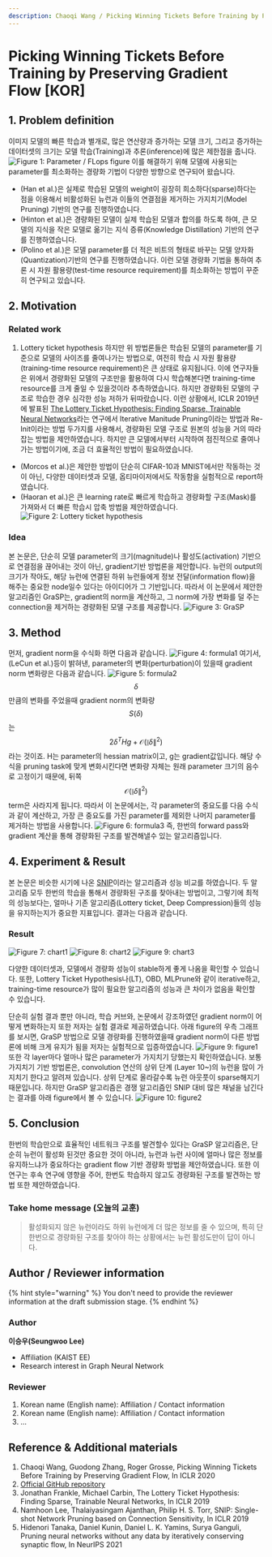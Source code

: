 ```yaml
---
description: Chaoqi Wang / Picking Winning Tickets Before Training by Preserving Gradient Flow / ICLR 2020
---
```


# Picking Winning Tickets Before Training by Preserving Gradient Flow \[KOR\]

##  1. Problem definition

이미지 모델의 빠른 학습과 별개로, 많은 연산량과 증가하는 모델 크기, 그리고 증가하는 데이터셋의 크기는 모델 학습(Training)과 추론(inference)에 많은 제한점을 줍니다. 
![Figure 1: Parameter / FLops figure](.gitbook/assets/65/model_size.png)
이를 해결하기 위해 모델에 사용되는 parameter를 최소화하는 경량화 기법이 다양한 방향으로 연구되어 왔습니다.
* (Han et al.)은 실제로 학습된 모델의 weight이 굉장히 희소하다(sparse)하다는 점을 이용해서 비활성화된 뉴런과 이들의 연결점을 제거하는 가지치기(Model Pruning) 기반의 연구를 진행하였습니다.
* (Hinton et al.)은 경량화된 모델이 실제 학습된 모델과 합의를 하도록 하여, 큰 모델의 지식을 작은 모델로 옮기는 지식 증류(Knowledge Distillation) 기반의 연구를 진행하였습니다.
* (Polino et al.)은 모델 parameter를 더 적은 비트의 형태로 바꾸는 모델 양자화(Quantization)기반의 연구를 진행하였습니다.
이런 모델 경량화 기법을 통하여 추론 시 자원 활용량(test-time resource requirement)를 최소화하는 방법이 꾸준히 연구되고 있습니다.

## 2. Motivation

### Related work
1. Lottery ticket hypothesis
하지만 위 방법론들은 학습된 모델의 parameter를 기준으로 모델의 사이즈를 줄여나가는 방법으로, 여전히 학습 시 자원 활용량(training-time resource requirement)은 큰 상태로 유지됩니다. 이에 연구자들은 위에서 경량화된 모델의 구조만을 활용하여 다시 학습해본다면 training-time resource를 크게 줄일 수 있을것이라 추측하였습니다. 하지만 경량화된 모델의 구조로 학습한 경우 심각한 성능 저하가 뒤따랐습니다. 이런 상황에서, ICLR 2019년에 발표된 [The Lottery Ticket Hypothesis: Finding Sparse, Trainable Neural Networks](https://arxiv.org/abs/1803.03635)라는 연구에서 Iterative Manitude Pruning이라는 방법과 Re-Init이라는 방법 두가지를 사용해서, 경량화된 모델 구조로 원본의 성능을 거의 따라잡는 방법을 제안하였습니다. 하지만 큰 모델에서부터 시작하여 점진적으로 줄여나가는 방법이기에, 조금 더 효율적인 방법이 필요하였습니다.
* (Morcos et al.)은 제안한 방법이 단순히 CIFAR-10과 MNIST에서만 작동하는 것이 아닌, 다양한 데이터셋과 모델, 옵티마이저에서도 작동함을 실험적으로 report하였습니다.
* (Haoran et al.)은 큰 learning rate로 빠르게 학습하고 경량화할 구조(Mask)를 가져와서 더 빠른 학습시 압축 방법을 제안하였습니다.
![Figure 2: Lottery ticket hypothesis](.gitbook/assets/65/lottery_hypothesis.png)
### Idea

본 논문은, 단순히 모델 parameter의 크기(magnitude)나 활성도(activation) 기반으로 연결점을 끊어내는 것이 아닌, gradient기반 방법론을 제안합니다. 뉴런의 output의 크기가 작아도, 해당 뉴런에 연결된 하위 뉴런들에게 정보 전달(information flow)을 해주는 중요한 node일수 있다는 아이디어가 그 기반입니다. 따라서 이 논문에서 제안한 알고리즘인 GraSP는, gradient의 norm을 계산하고, 그 norm에 가장 변화를 덜 주는 connection을 제거하는 경량화된 모델 구조를 제공합니다.
![Figure 3: GraSP](.gitbook/assets/65/grasp.PNG)

## 3. Method
먼저, gradient norm을 수식화 하면 다음과 같습니다. 
![Figure 4: formula1](.gitbook/assets/65/form1.PNG)
여기서, (LeCun et al.)등이 밝혀낸, parameter의 변화(perturbation)이 있을때 gradient norm 변화량은 다음과 같습니다.
![Figure 5: formula2](.gitbook/assets/65/form2.PNG)
$$\delta$$만큼의 변화를 주었을때 gradient norm의 변화량 $$S(\delta)$$는 $$2{\delta}^{T}Hg+\mathcal{O}({\| \delta \|}^{2})$$라는 것이죠. H는 parameter의 hessian matrix이고, g는 gradient값입니다. 해당 수식을 pruning task에 맞게 변화시킨다면 변화량 자체는 원래 parameter 크기의 음수로 고정이기 때문에, 뒤쪽 $$\mathcal{O}({\| \delta \|}^{2})$$ term은 사라지게 됩니다. 따라서 이 논문에서는, 각 parameter의 중요도를 다음 수식과 같이 계산하고, 가장 큰 중요도를 가진 parameter를 제외한 나머지 parameter를 제거하는 방법을 사용합니다.
![Figure 6: formula3](.gitbook/assets/65/form3.PNG)
즉, 한번의 forward pass와 gradient 계산을 통해 경량화된 구조를 발견해낼수 있는 알고리즘입니다.
## 4. Experiment & Result
본 논문은 비슷한 시기에 나온 [SNIP](https://arxiv.org/abs/1810.02340)이라는 알고리즘과 성능 비교를 하였습니다. 두 알고리즘 모두 한번의 학습을 통해서 경량화된 구조를 찾아내는 방법이고, 그렇기에 최적의 성능보다는, 얼마나 기존 알고리즘(Lottery ticket, Deep Compression)들의 성능을 유지하는지가 중요한 지표입니다. 결과는 다음과 같습니다.

### Result
![Figure 7: chart1](.gitbook/assets/65/chart1.PNG)
![Figure 8: chart2](.gitbook/assets/65/chart2.PNG)
![Figure 9: chart3](.gitbook/assets/65/chart3.PNG)

다양한 데이터셋과, 모델에서 경량화 성능이 stable하게 좋게 나옴을 확인할 수 있습니다. 또한, Lottery Ticket Hypothesis나(LT), OBD, MLPrune와 같이 iterative하고, training-time resource가 많이 필요한 알고리즘의 성능과 큰 차이가 없음을 확인할 수 있습니다.

단순히 실험 결과 뿐만 아니라, 학습 커브와, 논문에서 강조하였던 gradient norm이 어떻게 변화하는지 또한 저자는 실험 결과로 제공하였습니다. 아래 figure의 우측 그래프를 보시면, GraSP 방법으로 모델 경량화를 진행하였을때 gradient norm이 다른 방법론에 비해 크게 유지가 됨을 저자는 실험적으로 입증하였습니다.
![Figure 9: figure1](.gitbook/assets/65/figures.PNG)
또한 각 layer마다 얼마나 많은 parameter가 가지치기 당했는지 확인하였습니다. 보통 가지치기 기반 방법론은, convolution 연산의 상위 단계 (Layer 10~)의 뉴런을 많이 가지치기 한다고 알려져 있습니다. 상위 단계로 올라갈수록 뉴런 아웃풋이 sparse해지기 때문입니다. 하지만 GraSP 알고리즘은 경쟁 알고리즘인 SNIP 대비 많은 채널을 남긴다는 결과를 아래 figure에서 볼 수 있습니다.
![Figure 10: figure2](.gitbook/assets/65/figure2.PNG)

## 5. Conclusion

한번의 학습만으로 효율적인 네트워크 구조를 발견할수 있다는 GraSP 알고리즘은, 단순히 뉴런이 활성화 된것만 중요한 것이 아니라, 뉴런과 뉴런 사이에 얼마나 많은 정보를 유지하느냐가 중요하다는 gradient flow 기반 경량화 방법을 제안하였습니다. 또한 이 연구는 후속 연구에 영향을 주어, 한번도 학습하지 않고도 경량화된 구조를 발견하는 방법 또한 제안하였습니다. 

### Take home message \(오늘의 교훈\)

> 활성화되지 않은 뉴런이라도 하위 뉴런에게 더 많은 정보를 줄 수 있으며, 특히 단 한번으로 경량화된 구조를 찾아야 하는 상황에서는 뉴런 활성도만이 답이 아니다.

## Author / Reviewer information

{% hint style="warning" %}
You don't need to provide the reviewer information at the draft submission stage.
{% endhint %}

### Author

**이승우(Seungwoo Lee)** 

* Affiliation \(KAIST EE\)
* Research interest in Graph Neural Network

### Reviewer

1. Korean name \(English name\): Affiliation / Contact information
2. Korean name \(English name\): Affiliation / Contact information
3. ...

## Reference & Additional materials

1. Chaoqi Wang, Guodong Zhang, Roger Grosse, Picking Winning Tickets Before Training by Preserving Gradient Flow, In ICLR 2020
2. [Official GitHub repository](https://github.com/alecwangcq/GraSP)
3. Jonathan Frankle, Michael Carbin, The Lottery Ticket Hypothesis: Finding Sparse, Trainable Neural Networks, In ICLR 2019
4. Namhoon Lee, Thalaiyasingam Ajanthan, Philip H. S. Torr, SNIP: Single-shot Network Pruning based on Connection Sensitivity, In ICLR 2019
5. Hidenori Tanaka, Daniel Kunin, Daniel L. K. Yamins, Surya Ganguli, Pruning neural networks without any data by iteratively conserving synaptic flow, In NeurIPS 2021

